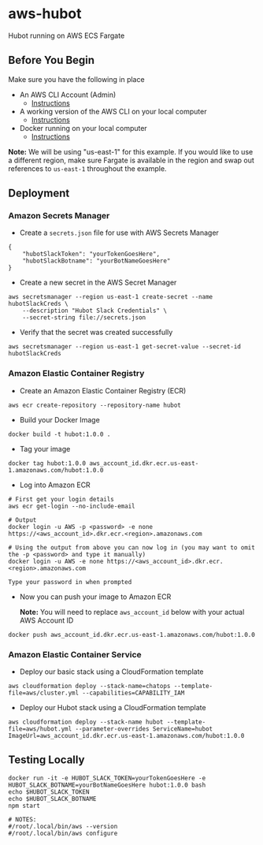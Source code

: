 # aws-hubot
Hubot running on AWS ECS Fargate

## Before You Begin
Make sure you have the following in place
*   An AWS CLI Account (Admin)
    *   [Instructions](https://docs.aws.amazon.com/IAM/latest/UserGuide/getting-started_create-admin-group.html)
*   A working version of the AWS CLI on your local computer
    *   [Instructions](https://docs.aws.amazon.com/cli/latest/userguide/installing.html)
*   Docker running on your local computer
    *   [Instructions](https://docs.docker.com/docker-for-windows/install/)

**Note:** We will be using "us-east-1" for this example. If you would like to use a different region, make sure 
    Fargate is available in the region and swap out references to `us-east-1` throughout the example.
## Deployment

### Amazon Secrets Manager
*   Create a `secrets.json` file for use with AWS Secrets Manager
```
{
    "hubotSlackToken": "yourTokenGoesHere",
    "hubotSlackBotname": "yourBotNameGoesHere"
}
```
*   Create a new secret in the AWS Secret Manager
```
aws secretsmanager --region us-east-1 create-secret --name hubotSlackCreds \
    --description "Hubot Slack Credentials" \
    --secret-string file://secrets.json
```
*   Verify that the secret was created successfully
```
aws secretsmanager --region us-east-1 get-secret-value --secret-id hubotSlackCreds
```

### Amazon Elastic Container Registry

*   Create an Amazon Elastic Container Registry (ECR)
```
aws ecr create-repository --repository-name hubot
```
*   Build your Docker Image
```
docker build -t hubot:1.0.0 .
```
*   Tag your image
```
docker tag hubot:1.0.0 aws_account_id.dkr.ecr.us-east-1.amazonaws.com/hubot:1.0.0
```
*   Log into Amazon ECR
```
# First get your login details
aws ecr get-login --no-include-email

# Output
docker login -u AWS -p <password> -e none https://<aws_account_id>.dkr.ecr.<region>.amazonaws.com

# Using the output from above you can now log in (you may want to omit the -p <password> and type it manually)
docker login -u AWS -e none https://<aws_account_id>.dkr.ecr.<region>.amazonaws.com

Type your password in when prompted
```
*   Now you can push your image to Amazon ECR

    **Note:** You will need to replace `aws_account_id` below with your actual AWS Account ID
```
docker push aws_account_id.dkr.ecr.us-east-1.amazonaws.com/hubot:1.0.0
```

### Amazon Elastic Container Service

*   Deploy our basic stack using a CloudFormation template
```
aws cloudformation deploy --stack-name=chatops --template-file=aws/cluster.yml --capabilities=CAPABILITY_IAM
```
*   Deploy our Hubot stack using a CloudFormation template
```
aws cloudformation deploy --stack-name hubot --template-file=aws/hubot.yml --parameter-overrides ServiceName=hubot ImageUrl=aws_account_id.dkr.ecr.us-east-1.amazonaws.com/hubot:1.0.0
```

## Testing Locally
```
docker run -it -e HUBOT_SLACK_TOKEN=yourTokenGoesHere -e HUBOT_SLACK_BOTNAME=yourBotNameGoesHere hubot:1.0.0 bash
echo $HUBOT_SLACK_TOKEN
echo $HUBOT_SLACK_BOTNAME
npm start

# NOTES:
#/root/.local/bin/aws --version
#/root/.local/bin/aws configure
```